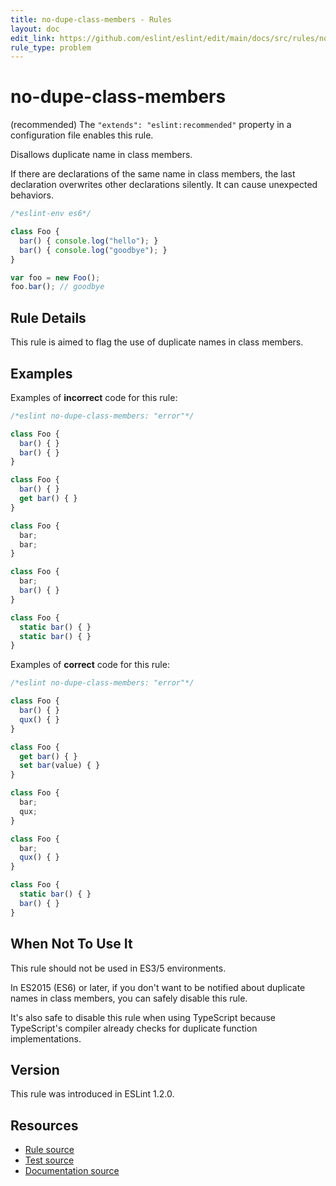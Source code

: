 ```yaml
---
title: no-dupe-class-members - Rules
layout: doc
edit_link: https://github.com/eslint/eslint/edit/main/docs/src/rules/no-dupe-class-members.md
rule_type: problem
---
```

<!-- Note: No pull requests accepted for this file. See README.md in the root directory for details. -->

# no-dupe-class-members

(recommended) The `"extends": "eslint:recommended"` property in a configuration file enables this rule.

Disallows duplicate name in class members.

If there are declarations of the same name in class members, the last declaration overwrites other declarations silently.
It can cause unexpected behaviors.

```js
/*eslint-env es6*/

class Foo {
  bar() { console.log("hello"); }
  bar() { console.log("goodbye"); }
}

var foo = new Foo();
foo.bar(); // goodbye
```

## Rule Details

This rule is aimed to flag the use of duplicate names in class members.

## Examples

Examples of **incorrect** code for this rule:

```js
/*eslint no-dupe-class-members: "error"*/

class Foo {
  bar() { }
  bar() { }
}

class Foo {
  bar() { }
  get bar() { }
}

class Foo {
  bar;
  bar;
}

class Foo {
  bar;
  bar() { }
}

class Foo {
  static bar() { }
  static bar() { }
}
```

Examples of **correct** code for this rule:

```js
/*eslint no-dupe-class-members: "error"*/

class Foo {
  bar() { }
  qux() { }
}

class Foo {
  get bar() { }
  set bar(value) { }
}

class Foo {
  bar;
  qux;
}

class Foo {
  bar;
  qux() { }
}

class Foo {
  static bar() { }
  bar() { }
}
```

## When Not To Use It

This rule should not be used in ES3/5 environments.

In ES2015 (ES6) or later, if you don't want to be notified about duplicate names in class members, you can safely disable this rule.

It's also safe to disable this rule when using TypeScript because TypeScript's compiler already checks for duplicate function implementations.

## Version

This rule was introduced in ESLint 1.2.0.

## Resources

* [Rule source](https://github.com/eslint/eslint/tree/HEAD/lib/rules/no-dupe-class-members.js)
* [Test source](https://github.com/eslint/eslint/tree/HEAD/tests/lib/rules/no-dupe-class-members.js)
* [Documentation source](https://github.com/eslint/eslint/tree/HEAD/docs/src/rules/no-dupe-class-members.md)
